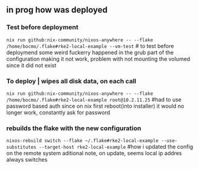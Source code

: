 ## in prog how was deployed

### Test before deployment
`nix run github:nix-community/nixos-anywhere -- --flake /home/bocmo/.flake#rke2-local-example --vm-test` # to test before deploymend
some weird fuckerry happened in the grub part of the configuration making it not work, problem with not mounting the volumed since it did not exist

### To deploy | wipes all disk data, on each call
`nix run github:nix-community/nixos-anywhere -- --flake /home/bocmo/.flake#rke2-local-example root@10.2.11.25` #had to use password based auth since on nix first reboot(into installer) it would no longer work, constantly ask for password


### rebuilds the flake with the new configuration
`nixos-rebuild switch --flake ~/.flake#rke2-local-example --use-substitutes --target-host rke2-local-example` #how i updated the config on the remote system
aditional note, on update, seems local ip addres always switches
